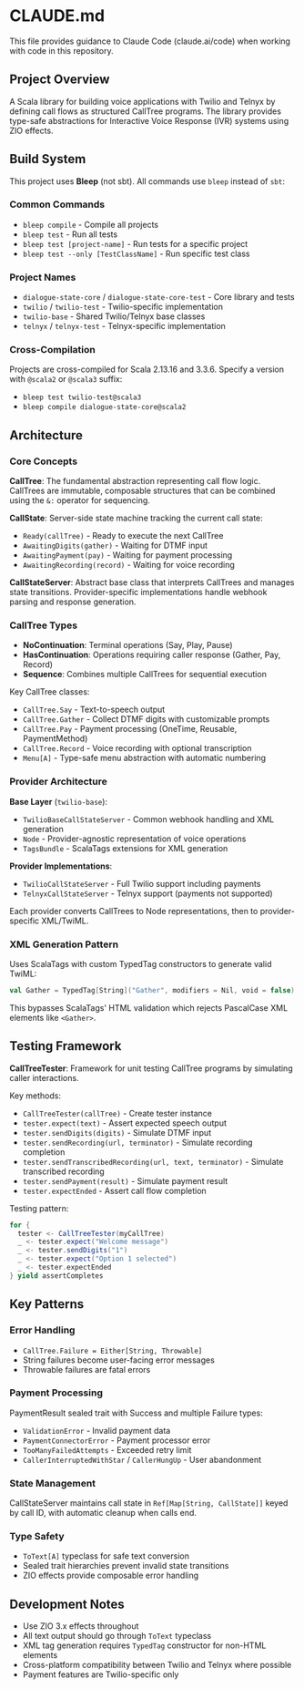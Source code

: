 # CLAUDE.md

This file provides guidance to Claude Code (claude.ai/code) when working with code in this repository.

## Project Overview

A Scala library for building voice applications with Twilio and Telnyx by defining call flows as structured CallTree
programs. The library provides type-safe abstractions for Interactive Voice Response (IVR) systems using ZIO effects.

## Build System

This project uses **Bleep** (not sbt). All commands use `bleep` instead of `sbt`:

### Common Commands

- `bleep compile` - Compile all projects
- `bleep test` - Run all tests
- `bleep test [project-name]` - Run tests for a specific project
- `bleep test --only [TestClassName]` - Run specific test class

### Project Names

- `dialogue-state-core` / `dialogue-state-core-test` - Core library and tests
- `twilio` / `twilio-test` - Twilio-specific implementation
- `twilio-base` - Shared Twilio/Telnyx base classes
- `telnyx` / `telnyx-test` - Telnyx-specific implementation

### Cross-Compilation

Projects are cross-compiled for Scala 2.13.16 and 3.3.6. Specify a version with `@scala2` or `@scala3` suffix:

- `bleep test twilio-test@scala3`
- `bleep compile dialogue-state-core@scala2`

## Architecture

### Core Concepts

**CallTree**: The fundamental abstraction representing call flow logic. CallTrees are immutable, composable structures
that can be combined using the `&:` operator for sequencing.

**CallState**: Server-side state machine tracking the current call state:

- `Ready(callTree)` - Ready to execute the next CallTree
- `AwaitingDigits(gather)` - Waiting for DTMF input
- `AwaitingPayment(pay)` - Waiting for payment processing
- `AwaitingRecording(record)` - Waiting for voice recording

**CallStateServer**: Abstract base class that interprets CallTrees and manages state transitions. Provider-specific
implementations handle webhook parsing and response generation.

### CallTree Types

- **NoContinuation**: Terminal operations (Say, Play, Pause)
- **HasContinuation**: Operations requiring caller response (Gather, Pay, Record)
- **Sequence**: Combines multiple CallTrees for sequential execution

Key CallTree classes:

- `CallTree.Say` - Text-to-speech output
- `CallTree.Gather` - Collect DTMF digits with customizable prompts
- `CallTree.Pay` - Payment processing (OneTime, Reusable, PaymentMethod)
- `CallTree.Record` - Voice recording with optional transcription
- `Menu[A]` - Type-safe menu abstraction with automatic numbering

### Provider Architecture

**Base Layer** (`twilio-base`):

- `TwilioBaseCallStateServer` - Common webhook handling and XML generation
- `Node` - Provider-agnostic representation of voice operations
- `TagsBundle` - ScalaTags extensions for XML generation

**Provider Implementations**:

- `TwilioCallStateServer` - Full Twilio support including payments
- `TelnyxCallStateServer` - Telnyx support (payments not supported)

Each provider converts CallTrees to Node representations, then to provider-specific XML/TwiML.

### XML Generation Pattern

Uses ScalaTags with custom TypedTag constructors to generate valid TwiML:

```scala
val Gather = TypedTag[String]("Gather", modifiers = Nil, void = false)
```

This bypasses ScalaTags' HTML validation which rejects PascalCase XML elements like `<Gather>`.

## Testing Framework

**CallTreeTester**: Framework for unit testing CallTree programs by simulating caller interactions.

Key methods:

- `CallTreeTester(callTree)` - Create tester instance
- `tester.expect(text)` - Assert expected speech output
- `tester.sendDigits(digits)` - Simulate DTMF input
- `tester.sendRecording(url, terminator)` - Simulate recording completion
- `tester.sendTranscribedRecording(url, text, terminator)` - Simulate transcribed recording
- `tester.sendPayment(result)` - Simulate payment result
- `tester.expectEnded` - Assert call flow completion

Testing pattern:

```scala
for {
  tester <- CallTreeTester(myCallTree)
  _ <- tester.expect("Welcome message")
  _ <- tester.sendDigits("1")
  _ <- tester.expect("Option 1 selected")
  _ <- tester.expectEnded
} yield assertCompletes
```

## Key Patterns

### Error Handling

- `CallTree.Failure = Either[String, Throwable]`
- String failures become user-facing error messages
- Throwable failures are fatal errors

### Payment Processing

PaymentResult sealed trait with Success and multiple Failure types:

- `ValidationError` - Invalid payment data
- `PaymentConnectorError` - Payment processor error
- `TooManyFailedAttempts` - Exceeded retry limit
- `CallerInterruptedWithStar` / `CallerHungUp` - User abandonment

### State Management

CallStateServer maintains call state in `Ref[Map[String, CallState]]` keyed by call ID, with automatic cleanup when
calls end.

### Type Safety

- `ToText[A]` typeclass for safe text conversion
- Sealed trait hierarchies prevent invalid state transitions
- ZIO effects provide composable error handling

## Development Notes

- Use ZIO 3.x effects throughout
- All text output should go through `ToText` typeclass
- XML tag generation requires `TypedTag` constructor for non-HTML elements
- Cross-platform compatibility between Twilio and Telnyx where possible
- Payment features are Twilio-specific only

